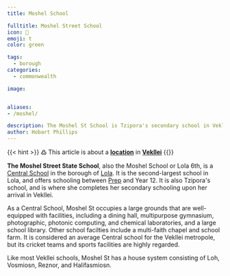 ```yaml
---
title: Moshel School

fulltitle: Moshel Street School
icon: 📖
emoji: t
color: green

tags: 
  - borough
categories:
  - commonwealth

image:


aliases:
- /moshel/

description: The Moshel St School is Tzipora's secondary school in Vekllei.
author: Hobart Phillips
---
```

{{< hint >}}
߷ This article is about a [**location**](/utopia/landscape/locations) in [**Vekllei**](/utopia/vekllei/)
{{</hint>}}

**The Moshel Street State School**, also the Moshel School or Lola 6th, is a [Central School](/utopia/society/state/education/#state-schools) in the borough of [Lola](/lola/). It is the second-largest school in Lola, and offers schooling between [Prep](/utopia/society/state/education/#preparatory-school) and Year 12. It is also Tzipora's school, and is where she completes her secondary schooling upon her arrival in Vekllei.

As a Central School, Moshel St occupies a large grounds that are well-equipped with facilities, including a dining hall, multipurpose gymnasium, photographic, photonic computing, and chemical laboratories, and a large school library. Other school facilties include a multi-faith chapel and school farm. It is considered an average Central school for the Vekllei metropole, but its cricket teams and sports facilities are highly regarded.

Like most Vekllei schools, Moshel St has a house system consisting of Loh, Vosmiosn, Reznor, and Halifasmiosn.

